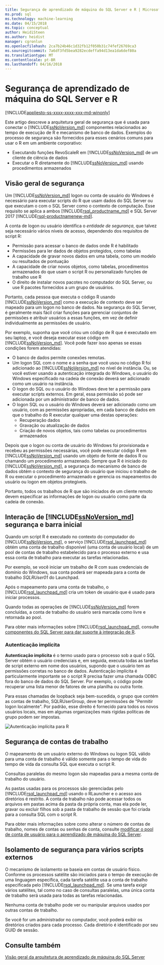 ```yaml
---
title: Segurança de aprendizado de máquina do SQL Server e R | Microsoft Docs
ms.prod: sql
ms.technology: machine-learning
ms.date: 04/15/2018
ms.topic: conceptual
author: HeidiSteen
ms.author: heidist
manager: cgronlun
ms.openlocfilehash: 2ca7b24b46c1d32fb12f050b31c74fef26769ca3
ms.sourcegitcommit: 7a6df3fd5bea9282ecdeffa94d13ea1da6def80a
ms.translationtype: MT
ms.contentlocale: pt-BR
ms.lasthandoff: 04/16/2018
---
```

# <a name="security-for-sql-server-machine-learning-and-r"></a>Segurança de aprendizado de máquina do SQL Server e R
[!INCLUDE[appliesto-ss-xxxx-xxxx-xxx-md-winonly](../../includes/appliesto-ss-xxxx-xxxx-xxx-md-winonly.md)]

Este artigo descreve a arquitetura geral de segurança que é usada para conectar o [!INCLUDE[ssNoVersion_md](../../includes/ssnoversion-md.md)] componentes relacionados ao tempo de execução de R e mecanismo de banco de dados. Exemplos do processo de segurança são fornecidos para esses cenários comuns para usar o R em um ambiente corporativo:

+ Executando funções RevoScaleR em [!INCLUDE[ssNoVersion_md](../../includes/ssnoversion-md.md)] de um cliente de ciência de dados
+ Executar o R diretamente do [!INCLUDE[ssNoVersion_md](../../includes/ssnoversion-md.md)] usando procedimentos armazenados

## <a name="security-overview"></a>Visão geral de segurança

Um [!INCLUDE[ssNoVersion_md](../../includes/ssnoversion-md.md)] logon ou conta de usuário do Windows é necessário para executar scripts do R que usam dados do SQL Server ou que executam o com o SQL Server como o contexto de computação. Esse requisito se aplica a ambos [!INCLUDE[rsql_productname_md](../../includes/rsql-productname-md.md)] e SQL Server 2017 [!INCLUDE[rsql-productnamenew-md](../../includes/rsql-productnamenew-md.md)].

A conta de logon ou usuário identifica o *entidade de segurança*, que talvez seja necessário vários níveis de acesso, dependendo dos requisitos de script R:

+ Permissão para acessar o banco de dados onde R é habilitado
+ Permissões para ler dados de objetos protegidos, como tabelas
+ A capacidade de gravar novos dados em uma tabela, como um modelo ou resultados de pontuação
+ A capacidade de criar novos objetos, como tabelas, procedimentos armazenados do que usam o script R ou personalizado funções de trabalho use R
+ O direito de instalar novos pacotes no computador do SQL Server, ou use R pacotes fornecidos a um grupo de usuários. 

Portanto, cada pessoa que executa o código R usando [!INCLUDE[ssNoVersion_md](../../includes/ssnoversion-md.md)] como a execução de contexto deve ser mapeado para um logon no banco de dados. Na segurança do SQL Server, é geralmente mais fácil criar funções para gerenciar conjuntos de permissões e atribuir usuários a essas funções, em vez de definir individualmente as permissões de usuário. 

Por exemplo, suponha que você criou um código de R que é executado em seu laptop, e você deseja executar esse código em [!INCLUDE[ssNoVersion_md](../../includes/ssnoversion-md.md)]. Você pode fazer isso apenas se essas condições forem atendidas:

+ O banco de dados permite conexões remotas.
+ Um logon SQL com o nome e a senha que você usou no código R foi adicionado ao [!INCLUDE[ssNoVersion_md](../../includes/ssnoversion-md.md)] no nível de instância. Ou, se você estiver usando a autenticação integrada do Windows, o usuário do Windows especificado na cadeia de conexão deverá ser adicionado como um usuário na instância.
+ O logon do SQL ou o usuário do Windows deve ter a permissão para executar scripts externos. Em geral, essa permissão só pode ser adicionada por um administrador de banco de dados.
+ O logon SQL ou o usuário do Windows deverá ser adicionado como um usuário, com as permissões apropriadas, em cada banco de dados em que o trabalho do R executar qualquer uma destas operações:
    + Recuperação dados
    + Gravação ou atualização de dados 
    + Criação de novos objetos, tais como tabelas ou procedimentos armazenados

Depois que o logon ou conta de usuário do Windows foi provisionada e recebeu as permissões necessárias, você pode executar código R em [!INCLUDE[ssNoVersion_md](../../includes/ssnoversion-md.md)] usando um objeto de fonte de dados R ou chamando um procedimento armazenado. Sempre que R é iniciado do [!INCLUDE[ssNoVersion_md](../../includes/ssnoversion-md.md)], a segurança do mecanismo de banco de dados obtém o contexto de segurança do usuário que iniciou o trabalho de R ou executar o procedimento armazenado e gerencia os mapeamentos do usuário ou logon em objetos protegíveis. 

Portanto, todos os trabalhos de R que são iniciados de um cliente remoto devem especificar as informações de logon ou usuário como parte da cadeia de conexão.

## <a name="interaction-of-includessnoversionmdincludesssnoversion-mdmd-security-and-launchpad-security"></a>Interação de [!INCLUDE[ssNoVersion_md](../../includes/ssnoversion-md.md)] segurança e barra inicial

Quando um script R é executado no contexto do computador do [!INCLUDE[ssNoVersion_md](../../includes/ssnoversion-md.md)], o serviço [!INCLUDE[rsql_launchpad_md](../../includes/rsql-launchpad-md.md)] obtém uma conta de trabalho disponível (uma conta de usuário local) de um pool de contas de trabalho estabelecido para o processo externo e usa essa conta de trabalho para executar as tarefas relacionadas. 

Por exemplo, se você iniciar um trabalho de R com suas credenciais de domínio do Windows, sua conta poderá ser mapeada para a conta de trabalho *SQLRUser01* do Launchpad.

Após o mapeamento para uma conta de trabalho, o [!INCLUDE[rsql_launchpad_md](../../includes/rsql-launchpad-md.md)] cria um token de usuário que é usado para iniciar processos. 

Quando todas as operações de [!INCLUDE[ssNoVersion_md](../../includes/ssnoversion-md.md)] forem concluídas, a conta de trabalho do usuário será marcada como livre e retornada ao pool.

Para obter mais informações sobre [!INCLUDE[rsql_launchpad_md](../../includes/rsql-launchpad-md.md)], consulte [componentes do SQL Server para dar suporte à integração de R](../../advanced-analytics/r/new-components-in-sql-server-to-support-r.md).

### <a name="implied-authentication"></a>Autenticação implícita

**Autenticação implícita** é o termo usado para o processo sob a qual o SQL Server obtém o usuário credenciais e, em seguida, executa todas as tarefas de script externo em nome dos usuários, supondo que o usuário tem as permissões corretas no banco de dados. Autenticação implícita é particularmente importante se o script R precisa fazer uma chamada ODBC fora do banco de dados do SQL Server. Por exemplo, o código pode recuperar uma lista menor de fatores de uma planilha ou outra fonte.

Para essas chamadas de loopback seja bem-sucedida, o grupo que contém as contas de trabalho, SQLRUserGroup, deve ter permissões de "Permitir logon localmente". Por padrão, esse direito é fornecido para todos os novos usuários locais, mas em algumas organizações mais rígidas políticas de grupo podem ser impostas.

![Autenticação implícita para R](media/implied-auth-rsql.png)

## <a name="security-of-worker-accounts"></a>Segurança de contas de trabalho

O mapeamento de um usuário externo do Windows ou logon SQL válido para uma conta de trabalho é válido somente para o tempo de vida do tempo de vida da consulta SQL que executa o script R.

Consultas paralelas do mesmo logon são mapeadas para a mesma conta de trabalho do usuário.

As pastas usadas para os processos são gerenciadas pelo [!INCLUDE[rsql_launchpad_md](../../includes/rsql-launchpad-md.md)] usando o RLauncher e o acesso aos diretórios é restrito. A conta de trabalho não pode acessar todos os arquivos em pastas acima da pasta da própria conta, mas ela pode ler, gravar ou excluir filhos sob a pasta de trabalho de sessão que foi criada para a consulta SQL com o script R.

Para obter mais informações sobre como alterar o número de contas de trabalho, nomes de contas ou senhas de conta, consulte [modificar o pool de conta de usuário para o aprendizado de máquina do SQL Server](../../advanced-analytics/r/modify-the-user-account-pool-for-sql-server-r-services.md).

## <a name="security-isolation-for-multiple-external-scripts"></a>Isolamento de segurança para vários scripts externos

O mecanismo de isolamento se baseia em contas de usuário físico. Conforme os processos satélite são iniciados para o tempo de execução de uma linguagem específica, cada tarefa satélite usa a conta de trabalho especificada pelo [!INCLUDE[rsql_launchpad_md](../../includes/rsql-launchpad-md.md)]. Se uma tarefa exigir vários satélites, tal como no caso de consultas paralelas, uma única conta de trabalho será usada para todas as tarefas relacionadas.

Nenhuma conta de trabalho pode ver ou manipular arquivos usados por outras contas de trabalho.
 
Se você for um administrador no computador, você poderá exibir os diretórios criados para cada processo. Cada diretório é identificado por seu GUID de sessão.

## <a name="see-also"></a>Consulte também

[Visão geral da arquitetura de aprendizado de máquina do SQL Server](../../advanced-analytics/r/architecture-overview-sql-server-r.md)
